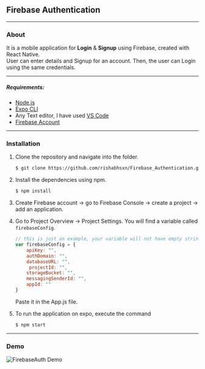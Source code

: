 ## Firebase Authentication
---

### About  
It is a mobile application for __Login__ & __Signup__ using Firebase, created with React Native.  
User can enter details and Signup for an account. Then, the user can Login using the same credentials.

---  

##### Requirements:  
* [Node.js](https://nodejs.org/en/)
* [Expo CLI](https://docs.expo.io/versions/latest/workflow/expo-cli/)  
* Any Text editor, I have used [VS Code](https://code.visualstudio.com/)  
* [Firebase Account](https://firebase.google.com/)
 
---

### Installation  
1. Clone the repository and navigate into the folder.
   ```bash
   $ git clone https://github.com/rishabhsxn/Firebase_Authentication.git   
   ```         
2. Install the dependencies using npm.     
    ```bash
   $ npm install   
    ```
3. Create Firebase account -> go to Firebase Console -> create a project -> add an application.  
   
4. Go to Project Overview -> Project Settings. You will find a variable called `firebaseConfig`.
    ```javascript
    // this is just an example, your variable will not have empty strings
    var firebaseConfig = {
        apiKey: "",
        authDomain: "",
        databaseURL: "",
         projectId: "",
        storageBucket: "",
        messagingSenderId: "",
        appId: ""
    }
    ```  
    Paste it in the App.js file.  

5. To run the application on expo, execute the command   
    ```bash
   $ npm start   
    ```   
---

### Demo  
![FirebaseAuth Demo](https://media.giphy.com/media/gIAsUHCewyZm1Fgfxw/giphy.gif)